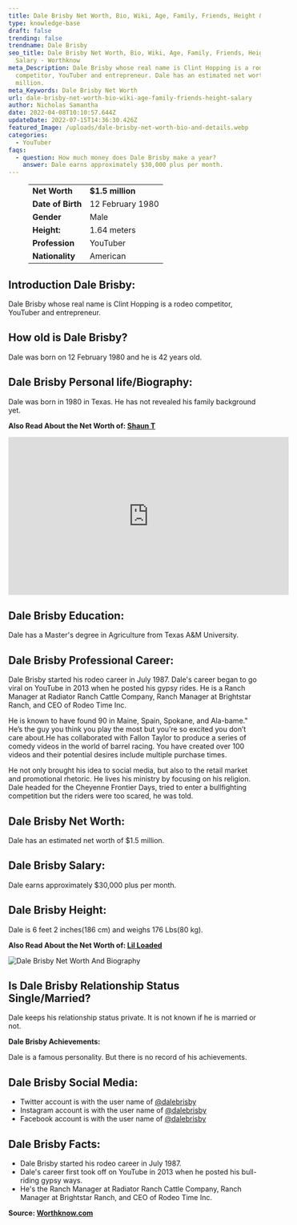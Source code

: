 ```yaml
---
title: Dale Brisby Net Worth, Bio, Wiki, Age, Family, Friends, Height & Salary
type: knowledge-base
draft: false
trending: false
trendname: Dale Brisby
seo_title: Dale Brisby Net Worth, Bio, Wiki, Age, Family, Friends, Height &
  Salary - Worthknow
meta_Description: Dale Brisby whose real name is Clint Hopping is a rodeo
  competitor, YouTuber and entrepreneur. Dale has an estimated net worth of $1.5
  million.
meta_Keywords: Dale Brisby Net Worth
url: dale-brisby-net-worth-bio-wiki-age-family-friends-height-salary
author: Nicholas Samantha
date: 2022-04-08T10:10:57.644Z
updateDate: 2022-07-15T14:36:30.426Z
featured_Image: /uploads/dale-brisby-net-worth-bio-and-details.webp
categories:
  - YouTuber
faqs:
  - question: How much money does Dale Brisby make a year?
    answer: Dale earns approximately $30,000 plus per month.
---
```

<figure class="wp-block-table is-style-stripes">
  <table>
    <tbody>
      <tr>
        <td>
          <strong>Net Worth</strong>
        </td>
        <td>
          <strong>$1.5 million</strong>
        </td>
      </tr>
      <tr>
        <td>
          <strong>Date of Birth</strong>
        </td>
        <td>12 February 1980</td>
      </tr>
      <tr>
        <td>
          <strong>Gender</strong>
        </td>
        <td>Male</td>
      </tr>
      <tr>
        <td>
          <strong>Height:</strong>
        </td>
        <td>1.64 meters</td>
      </tr>
      <tr>
        <td>
          <strong>Profession</strong>
        </td>
        <td>YouTuber</td>
      </tr>
      <tr>
        <td>
          <strong>Nationality</strong>
        </td>
        <td>American</td>
      </tr>
    </tbody>
  </table>
</figure>

## **Introduction Dale Brisby:**

Dale Brisby whose real name is Clint Hopping is a rodeo competitor, YouTuber and entrepreneur.

## **How old is Dale Brisby?**

Dale was born on 12 February 1980 and he is 42 years old.

## **Dale Brisby Personal life/Biography:**

Dale was born in 1980 in Texas. He has not revealed his family background yet.

**Also Read About the Net Worth of: <a href="https://worthknow.com/shaun-t-net-worth-bio-wiki-age-family-friends-height-salary/" target="_blank" rel="noopener">Shaun T</a>**

<iframe width="560" height="315" src="https://www.youtube.com/embed/57ezyFrD4QM" title="YouTube video player" frameborder="0" allow="accelerometer; autoplay; clipboard-write; encrypted-media; gyroscope; picture-in-picture" allowfullscreen></iframe>

## **Dale Brisby Education:**

Dale has a Master's degree in Agriculture from Texas A&M University.

## **Dale Brisby Professional Career:**

Dale Brisby started his rodeo career in July 1987. Dale's career began to go viral on YouTube in 2013 when he posted his gypsy rides. He is a Ranch Manager at Radiator Ranch Cattle Company, Ranch Manager at Brightstar Ranch, and CEO of Rodeo Time Inc. 

He is known to have found 90 in Maine, Spain, Spokane, and Ala-bame." He’s the guy you think you play the most but you’re so excited you don’t care about.He has collaborated with Fallon Taylor to produce a series of comedy videos in the world of barrel racing. You have created over 100 videos and their potential desires include multiple purchase times.

He not only brought his idea to social media, but also to the retail market and promotional rhetoric. He lives his ministry by focusing on his religion. Dale headed for the Cheyenne Frontier Days, tried to enter a bullfighting competition but the riders were too scared, he was told.

## **Dale Brisby Net Worth:**

Dale has an estimated net worth of $1.5 million.

## **Dale Brisby Salary:**

Dale earns approximately $30,000 plus per month.

## **Dale Brisby Height:**

Dale is 6 feet 2 inches(186 cm) and weighs 176 Lbs(80 kg).

**Also Read About the Net Worth of: <a href="https://worthknow.com/lil-loaded-net-worth-bio-age-family-friends-height-salary/" target="_blank" rel="noopener">Lil Loaded</a>**

![Dale Brisby Net Worth And Biography](/uploads/dale-brisby-net-worth-.webp)

## **Is Dale Brisby Relationship Status Single/Married?**

Dale keeps his relationship status private. It is not known if he is married or not.

**Dale Brisby Achievements:**

Dale is a famous personality. But there is no record of his achievements.

## **Dale Brisby Social Media:**

* Twitter account is with the user name of <a href="https://twitter.com/dalebrisby" target="_blank" rel="nofollow" rel="noopener">@dalebrisby</a>
* Instagram account is with the user name of <a href="https://www.instagram.com/dalebrisby/" target="_blank" rel="nofollow" rel="noopener">@dalebrisby</a>
* Facebook account is with the user name of <a href="https://www.facebook.com/dalebrisby" target="_blank" rel="nofollow" rel="noopener">@dalebrisby</a>

## **Dale Brisby Facts:**

* Dale Brisby started his rodeo career in July 1987. 
* Dale's career first took off on YouTube in 2013 when he posted his bull-riding gypsy ways. 
* He's the Ranch Manager at Radiator Ranch Cattle Company, Ranch Manager at Brightstar Ranch, and CEO of Rodeo Time Inc.

**Source: <a href="https://worthknow.com/" target="_blank" rel="noopener">Worthknow.com</a>**